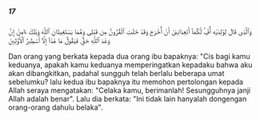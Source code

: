 ##### 17

<span class="ayah">وَٱلَّذِى قَالَ لِوَٰلِدَيْهِ أُفٍّۢ لَّكُمَآ أَتَعِدَانِنِىٓ أَنْ أُخْرَجَ وَقَدْ خَلَتِ ٱلْقُرُونُ مِن قَبْلِى وَهُمَا يَسْتَغِيثَانِ ٱللَّهَ وَيْلَكَ ءَامِنْ إِنَّ وَعْدَ ٱللَّهِ حَقٌّۭ فَيَقُولُ مَا هَٰذَآ إِلَّآ أَسَٰطِيرُ ٱلْأَوَّلِينَ</span>

<span class="ayah_translation">Dan orang yang berkata kepada dua orang ibu bapaknya: "Cis bagi kamu keduanya, apakah kamu keduanya memperingatkan kepadaku bahwa aku akan dibangkitkan, padahal sungguh telah berlalu beberapa umat sebelumku? lalu kedua ibu bapaknya itu memohon pertolongan kepada Allah seraya mengatakan: "Celaka kamu, berimanlah! Sesungguhnya janji Allah adalah benar". Lalu dia berkata: "Ini tidak lain hanyalah dongengan orang-orang dahulu belaka".</span>
